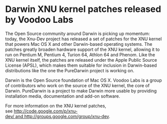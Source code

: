 # Darwin XNU kernel patches released by Voodoo Labs

The Open Source community around Darwin is picking up momentum: today, the Xnu-Dev project has released a set of patches for the XNU kernel that powers Mac OS X and other Darwin-based operating systems. The patches greatly broaden hardware support of the XNU kernel, allowing it to run on Pentium M, Pentium 4, Turion 64, Athlon 64 and Phenom. Like the XNU kernel itself, the patches are released under the Apple Public Source License (APSL), which makes them suitable for inclusion in Darwin-based distributions like the one the PureDarwin project is working on.

Darwin is the Open Source foundation of Mac OS X. Voodoo Labs is a group of contributors who work on the source of the XNU kernel, the core of Darwin. PureDarwin is a project to make Darwin more usable by providing installation media, documentation and add-on software. 

For more information on the XNU kernel patches, see http://code.google.com/p/xnu-dev/ and http://groups.google.com/group/xnu-dev.

